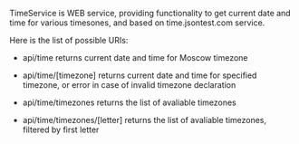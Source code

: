 TimeService is WEB service, providing functionality to get current date and time for various timesones, and based on time.jsontest.com service.

Here is the list of possible URIs:

- api/time
returns current date and time for Moscow timezone

- api/time/[timezone] 
returns current date and time for specified timezone, or error in case of invalid timezone declaration

- api/time/timezones 
returns the list of avaliable timezones

- api/time/timezones/[letter] 
returns the list of avaliable timezones, filtered by first letter